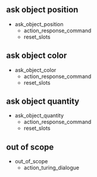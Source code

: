 ## ask object position
* ask_object_position
  - action_response_command
  - reset_slots
  
## ask object color
* ask_object_color
  - action_response_command
  - reset_slots
  
## ask object quantity
* ask_object_quantity
  - action_response_command
  - reset_slots
  
## out of scope
* out_of_scope
  - action_turing_dialogue
